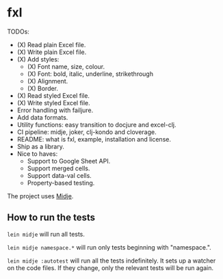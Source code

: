 # fxl

TODOs:
- (X) Read plain Excel file.
- (X) Write plain Excel file.
- (X) Add styles:
    - (X) Font name, size, colour.
    - (X) Font: bold, italic, underline, strikethrough
    - (X) Alignment.
    - (X) Border.
- (X) Read styled Excel file.
- (X) Write styled Excel file.
- Error handling with failjure.
- Add data formats.
- Utility functions: easy transition to docjure and excel-clj.
- CI pipeline: midje, joker, clj-kondo and cloverage.
- README: what is fxl, example, installation and license.
- Ship as a library.
- Nice to haves:
    - Support to Google Sheet API.
    - Support merged cells.
    - Support data-val cells.
    - Property-based testing.

The project uses [Midje](https://github.com/marick/Midje/).

## How to run the tests

`lein midje` will run all tests.

`lein midje namespace.*` will run only tests beginning with "namespace.".

`lein midje :autotest` will run all the tests indefinitely. It sets up a
watcher on the code files. If they change, only the relevant tests will be
run again.
